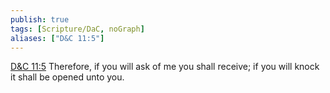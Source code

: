 ```yaml
---
publish: true
tags: [Scripture/DaC, noGraph]
aliases: ["D&C 11:5"]
---
```

[D&C 11:5](https://churchofjesuschrist.org/study/scriptures/dc-testament/dc/11?lang=eng&id=p5#p5) Therefore, if you will ask of me you shall receive; if you will knock it shall be opened unto you.
